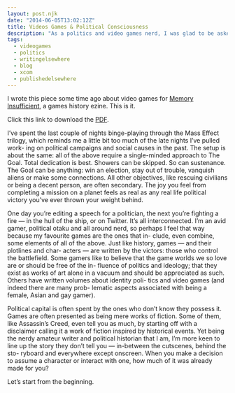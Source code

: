 ```yaml
---
layout: post.njk
date: "2014-06-05T13:02:12Z"
title: Videos Games & Political Consciousness
description: "As a politics and video games nerd, I was glad to be asked to write this article for a journal. Some quotes, and the link to the story."
tags:
  - videogames
  - politics
  - writingelsewhere
  - blog
  - xcom
  - publishedelsewhere
---
```


I wrote this piece some time ago about video games for [Memory Insufficient](http://rupazero.com/memory-insufficient/), a games history ezine. This is it.

Click this link to download the [PDF](http://rupazero.com/wp-content/uploads/2014/05/Asia.pdf).

I’ve spent the last couple of nights binge-playing through the Mass Effect trilogy, which reminds me a little bit too much of the late nights I’ve pulled work- ing on political campaigns and social causes in the past. The setup is about the same: all of the above require a single-minded approach to The Goal. Total dedication is best. Showers can be skipped. So can sustenance. The Goal can be anything: win an election, stay out of trouble, vanquish aliens or make some connections. All other objectives, like rescuing civilians or being a decent person, are often secondary. The joy you feel from completing a mission on a planet feels as real as any real life political victory you’ve ever thrown your weight behind.

One day you’re editing a speech for a politician, the next you’re fighting a fire — in the hull of the ship, or on Twitter. It’s all interconnected. I’m an avid gamer, political otaku and all around nerd, so perhaps I feel that way because my favourite games are the ones that in- clude, even combine, some elements of all of the above. Just like history, games — and their plotlines and char- acters — are written by the victors: those who control the battlefield. Some gamers like to believe that the game worlds we so love are or should be free of the in- fluence of politics and ideology; that they exist as works of art alone in a vacuum and should be appreciated as such. Others have written volumes about identity poli- tics and video games (and indeed there are many prob- lematic aspects associated with being a female, Asian and gay gamer).

Political capital is often spent by the ones who don’t know they possess it. Games are often presented as being mere works of fiction. Some of them, like Assassin’s Creed, even tell you as much, by starting off with a disclaimer calling it a work of fiction inspired by historical events. Yet being the nerdy amateur writer and political historian that I am, I’m more keen to line up the story they don’t tell you — in-between the cutscenes, behind the sto- ryboard and everywhere except onscreen. When you make a decision to assume a character or interact with one, how much of it was already made for you?

Let’s start from the beginning.
